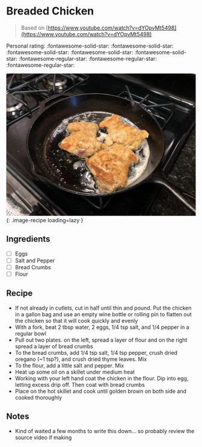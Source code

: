 # Breaded Chicken

> Based on [https://www.youtube.com/watch?v=dYOpvMt5498](https://www.youtube.com/watch?v=dYOpvMt5498)

<!-- rating=2; (User can specify rating on scale of 1-5) -->
<!-- AUTO-UserRating -->
Personal rating: :fontawesome-solid-star: :fontawesome-solid-star: :fontawesome-solid-star: :fontawesome-solid-star: :fontawesome-solid-star: :fontawesome-regular-star: :fontawesome-regular-star: :fontawesome-regular-star:
<!-- /AUTO-UserRating -->

<!-- name_image=breaded_chicken.jpeg; (User can specify image name) -->
<!-- AUTO-Image -->
![breaded_chicken.jpeg](./breaded_chicken.jpeg){: .image-recipe loading=lazy }
<!-- /AUTO-Image -->

## Ingredients

* [ ] Eggs
* [ ] Salt and Pepper
* [ ] Bread Crumbs
* [ ] Flour

## Recipe

* If not already in cutlets, cut in half until thin and pound. Put the chicken in a gallon bag and use an empty wine bottle or rolling pin to flatten out the chicken so that it will cook quickly and evenly
* With a fork, beat 2 tbsp water, 2 eggs, 1/4 tsp salt, and 1/4 pepper in a regular bowl
* Pull out two plates. on the left, spread a layer of flour and on the right spread a layer of bread crumbs
* To the bread crumbs, add 1/4 tsp salt, 1/4 tsp pepper, crush dried oregano (~1 tsp?), and crush dried thyme leaves. Mix
* To the flour, add a little salt and pepper. Mix
* Heat up some oil on a skillet under medium heat
* Working with your left hand coat the chicken in the flour. Dip into egg, letting excess drip off. Then coat with bread crumbs
* Place on the hot skillet and cook until golden brown on both side and cooked thoroughly

## Notes

* Kind of waited a few months to write this down... so probably review the source video if making
